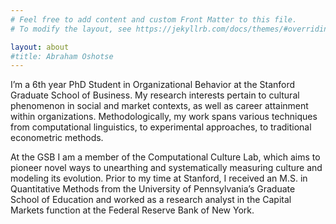 ```yaml
---
# Feel free to add content and custom Front Matter to this file.
# To modify the layout, see https://jekyllrb.com/docs/themes/#overriding-theme-defaults

layout: about
#title: Abraham Oshotse
---
```


I’m a 6th year PhD Student in Organizational Behavior at the Stanford Graduate School of Business. My research interests pertain to cultural phenomenon in social and market contexts, as well as career attainment within organizations. Methodologically, my work spans various techniques from computational linguistics, to experimental approaches, to traditional econometric methods.

At the GSB I am a member of the Computational Culture Lab, which aims to pioneer novel ways to unearthing and systematically measuring culture and modeling its evolution. Prior to my time at Stanford, I received an M.S. in Quantitative Methods from the University of Pennsylvania’s Graduate School of Education and worked as a research analyst in the Capital Markets function at the Federal Reserve Bank of New York.
